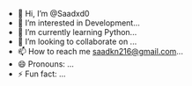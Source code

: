 - 👋 Hi, I’m @Saadxd0
- 👀 I’m interested in Development...
- 🌱 I’m currently learning Python...
- 💞️ I’m looking to collaborate on ...
- 📫 How to reach me saadkn216@gmail.com...
- 😄 Pronouns: ...
- ⚡ Fun fact: ...

<!---
Saadxd0/Saadxd0 is a ✨ special ✨ repository because its `README.md` (this file) appears on your GitHub profile.
You can click the Preview link to take a look at your changes.
--->
